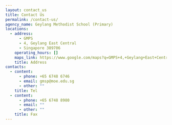 ```yaml
---
layout: contact_us
title: Contact Us
permalink: /contact-us/
agency_name: Geylang Methodist School (Primary)
locations:
  - address:
      - GMPS
      - 4, Geylang East Central
      - Singapore 389706
    operating_hours: []
    maps_link: https://www.google.com/maps?q=GMPS+4,+Geylang+East+Central+Singapore+389706
    title: Address
contacts:
  - content:
      - phone: +65 6748 6746
      - email: gmsp@moe.edu.sg
      - other: ""
    title: Tel
  - content:
      - phone: +65 6748 8980
      - email: ""
      - other: ""
    title: Fax
---
```

